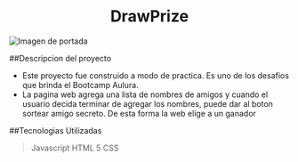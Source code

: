 <h1 align="center">  DrawPrize</h1>

![Imagen de portada](https://capitalcu.ie/wp-content/uploads/2021/03/prize-image-550x350px.jpg)

##Descripcion del proyecto

- Este proyecto fue construido a modo de practica. Es uno de los desafios que brinda el Bootcamp Aulura.
- La pagina web agrega una lista de nombres de amigos y cuando el usuario decida terminar de agregar los nombres, puede dar al boton     sortear amigo secreto. De esta forma la web elige a un ganador 

##Tecnologias Utilizadas

>Javascript
>HTML 5
>CSS